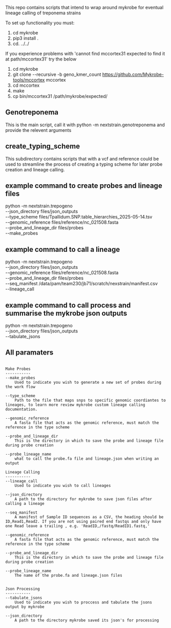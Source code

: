 This repo contains scripts that intend to wrap around mykrobe for eventual lineage calling of treponema strains

To set up functionality you must: 
1. cd mykrobe
2. pip3 install . 
3. cd. ../../

If you experience problems with 'cannot find mccortex31 expected to find it at path/mccortex31' try the below

1. cd mykrobe
2. git clone --recursive -b geno_kmer_count https://github.com/Mykrobe-tools/mccortex mccortex
3. cd mccortex
4. make
5. cp bin/mccortex31 /path/mykrobe/expected/

## Genotreponema
This is the main script, call it with python -m nextstrain.genotreponema and provide the relevent arguments

## create_typing_scheme
This subdirectory contains scripts that with a vcf and reference could be used to streamline the process of creating a 
typing scheme for later probe creation and lineage calling.

## example command to create probes and lineage files

python -m nextstrain.trepogeno \
--json_directory files/json_outputs \
--type_scheme files/Tpallidum.SNP.table_hierarchies_2025-05-14.tsv \
--genomic_reference files/reference/nc_021508.fasta \
--probe_and_lineage_dir files/probes \
--make_probes

## example command to call a lineage

python -m nextstrain.trepogeno \
--json_directory files/json_outputs \
--genomic_reference files/reference/nc_021508.fasta \
--probe_and_lineage_dir files/probes \
--seq_manifest /data/pam/team230/jb71/scratch/nexstrain/manifest.csv \
--lineage_call

## example command to call process and summarise the mykrobe json outputs
python -m nextstrain.trepogeno \
--json_directory files/json_outputs \
--tabulate_jsons

## All paramaters 
``` 

Make Probes
-----------
--make_probes
    Used to indicate you wish to generate a new set of probes during the work flow

--type_scheme
    Path to the file that maps snps to specific genomic coordiantes to lineages, to learn more review mykrobe custom lineage calling documentation.

--genomic_reference
    A fasta file that acts as the genomic reference, must match the reference in the type scheme

--probe_and_lineage_dir
    This is the directory in which to save the probe and lineage file during probe creation

--probe_lineage_name
    what to call the probe.fa file and lineage.json when writing an output

Lineage Calling
-----------
--lineage_call
    Used to indicate you wish to call lineages

--json_directory
    A path to the directory for mykrobe to save json files after calling a lineage

--seq_manifest
    A manifest of Sample ID sequences as a CSV, the heading should be ID,Read1,Read2. If you are not using paired end fastqs and only have one Read leave a trailing , e.g. 'ReadID,/fastq/ReadID1.fastq,'

--genomic_reference
    A fasta file that acts as the genomic reference, must match the reference in the type scheme

--probe_and_lineage_dir
    This is the directory in which to save the probe and lineage file during probe creation

--probe_lineage_name
    The name of the probe.fa and lineage.json files


Json Processing
-----------
--tabulate_jsons
    Used to indicate you wish to proccess and tabulate the jsons output by mykrobe

--json_directory
    A path to the directory mykrobe saved its json's for processing

```

